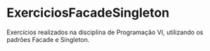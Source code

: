 # ExerciciosFacadeSingleton
Exercícios realizados na disciplina de Programação VI, utilizando os padrões Facade e Singleton.
